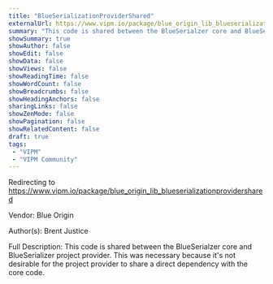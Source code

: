 ```yaml
---
title: "BlueSerializationProviderShared"
externalUrl: https://www.vipm.io/package/blue_origin_lib_blueserializationprovidershared
summary: "This code is shared between the BlueSerialzer core and BlueSerializer project provider."
showSummary: true
showAuthor: false
showEdit: false
showData: false
showViews: false
showReadingTime: false
showWordCount: false
showBreadcrumbs: false
showHeadingAnchors: false
sharingLinks: false
showZenMode: false
showPagination: false
showRelatedContent: false
draft: true
tags:
 - "VIPM"
 - "VIPM Community"
---
```


Redirecting to https://www.vipm.io/package/blue_origin_lib_blueserializationprovidershared

Vendor: Blue Origin

Author(s): Brent Justice
 
Full Description:
This code is shared between the BlueSerialzer core and BlueSerializer project provider.
This was necessary because it's not desirable for the project provider to share a direct dependency with the core code.